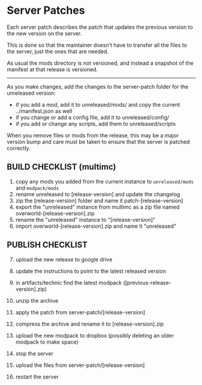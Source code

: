 Server Patches
==============

Each server patch describes the patch that updates the previous version to the new version on the server.

This is done so that the maintainer doesn't have to transfer all the files to the server, just the ones that are needed.

As usual the mods directory is not versioned, and instead a snapshot of the manifest at that release is versioned.

---

As you make changes, add the changes to the server-patch folder for the unreleased version:
 - if you add a mod, add it to unreleased/mods/ and copy the current ../manifest.json as well
 - if you change or add a config file, add it to unreleased/config/
 - if you add or change any scripts, add them to unreleased/scripts

When you remove files or mods from the release, this may be a major version bump and care must be taken to ensure that the server is patched correctly.

BUILD CHECKLIST (multimc)
---------------------------

1. copy any mods you added from the current instance to `unreleased/mods` and `modpack/mods`
2. rename unreleased to [release-version] and update the changelog
3. zip the [release-version] folder and name it patch-[release-version]
4. export the "unreleased" instance from multimc as a zip file named overworld-[release-version].zip
5. rename the "unreleased" instance to "[release-version]"
6. import overworld-[release-version].zip and name it "unreleased"

PUBLISH CHECKLIST
-----------------

7. upload the new release to google drive
8. update the instructions to point to the latest released version

9. in artifacts/technic find the latest modpack ([previous-release-version].zip) 
10. unzip the archive
11. apply the patch from server-patch/[release-version]
12. compress the archive and rename it to [release-version].zip
13. upload the new modpack to dropbox (possibly deleting an older modpack to make space)

9. stop the server
10. upload the files from server-patch/[release-version]
11. restart the server
